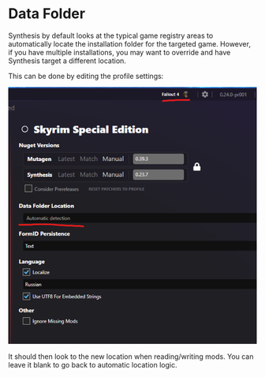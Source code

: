 # Data Folder

Synthesis by default looks at the typical game registry areas to automatically locate the installation folder for the targeted game.   However, if you have multiple installations, you may want to override and have Synthesis target a different location. 

This can be done by editing the profile settings:

![Data Folder Override](images/data-folder-override.png)

It should then look to the new location when reading/writing mods.   You can leave it blank to go back to automatic location logic.
